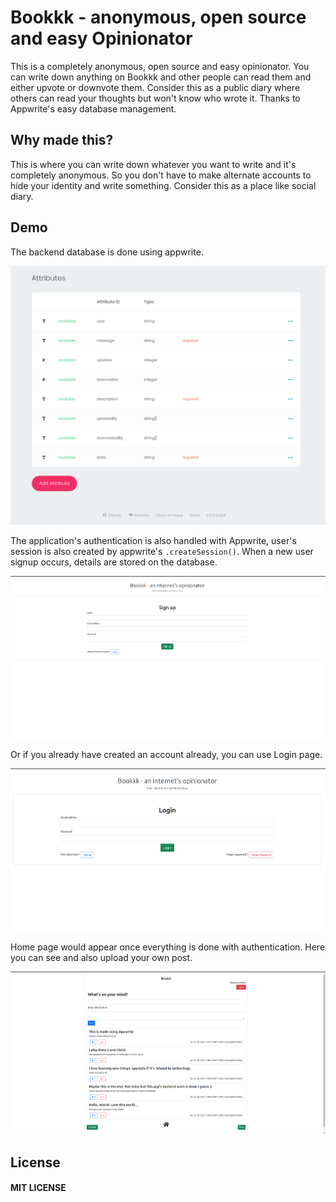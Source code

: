 <h1>Bookkk - anonymous, open source and easy Opinionator</h1>
<p>This is a completely anonymous, open source and easy opinionator. You can write down anything on Bookkk and other people can read them and either upvote or downvote them. Consider this as a public diary where others can read your thoughts but won't know who wrote it. Thanks to Appwrite's easy database management.</p>

<h2>Why made this?</h2>
<p>This is where you can write down whatever you want to write and it's completely anonymous. So you don't have to make alternate accounts to hide your identity and write something. Consider this as a place like social diary.</p>

<h2>Demo</h2>

The backend database is done using appwrite.

<img src="https://raw.githubusercontent.com/Seek4samurai/Bookkk/main/public/demo/DatabaseAttributes.png" alt="DatabaseAttributes">

The application's authentication is also handled with Appwrite, user's session is also created by appwrite's `.createSession()`.
When a new user signup occurs, details are stored on the database.

<img src="https://raw.githubusercontent.com/Seek4samurai/Bookkk/main/public/demo/SignUpPage.png" alt="SignUpPage">

Or if you already have created an account already, you can use Login page.

<img src="https://raw.githubusercontent.com/Seek4samurai/Bookkk/main/public/demo/LoginPage.png" alt="LoginPage">

Home page would appear once everything is done with authentication. Here you can see and also upload your own post.

<img src="https://raw.githubusercontent.com/Seek4samurai/Bookkk/main/public/demo/HomePage.png" alt="HomePage">

<h2>License</h2>
<h4>MIT LICENSE</h4>

